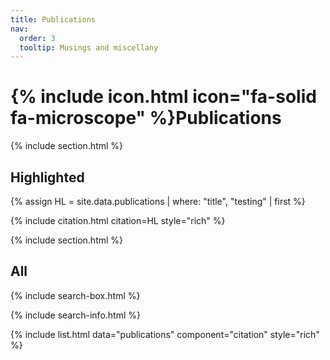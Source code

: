 ```yaml
---
title: Publications
nav:
  order: 3
  tooltip: Musings and miscellany
---
```


# {% include icon.html icon="fa-solid fa-microscope" %}Publications

{% include section.html %}

## Highlighted

{% assign HL = site.data.publications | where: "title", "testing" | first %}

{% include citation.html 
  citation=HL
  style="rich" 
%}

{% include section.html %}

## All

{% include search-box.html %}

{% include search-info.html %}

{% include list.html data="publications" component="citation" style="rich" %}
